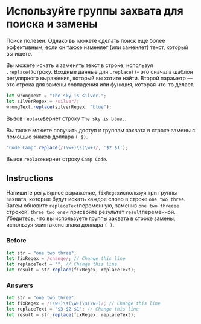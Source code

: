 # Используйте группы захвата для поиска и замены
Поиск полезен. Однако вы можете сделать поиск еще более эффективным, если он также изменяет (или заменяет) текст, который вы ищете.

Вы можете искать и заменять текст в строке, используя `.replace()`строку. Входные данные для `.replace()`- это сначала шаблон регулярного выражения, который вы хотите найти. Второй параметр — это строка для замены совпадения или функция, которая что-то делает.
```javascript
let wrongText = "The sky is silver.";
let silverRegex = /silver/;
wrongText.replace(silverRegex, "blue");
```
Вызов `replace`вернет строку `The sky is blue.`.

Вы также можете получить доступ к группам захвата в строке замены с помощью знаков доллара `( $)`.
```javascript
"Code Camp".replace(/(\w+)\s(\w+)/, '$2 $1');
```
Вызов `replace`вернет строку `Camp Code`.
## Instructions
Напишите регулярное выражение, `fixRegex`используя три группы захвата, которые будут искать каждое слово в строке `one two three`. Затем обновите `replaceText`переменную, заменив `one two threeее` строкой, `three two one`и присвойте результат `result`переменной. Убедитесь, что вы используете группы захвата в строке замены, используя `$`синтаксис знака доллара `( )`.

### Before
```javascript
let str = "one two three";
let fixRegex = /change/; // Change this line
let replaceText = ""; // Change this line
let result = str.replace(fixRegex, replaceText);
```
### Answers
```javascript
let str = "one two three";
let fixRegex = /(\w+)\s(\w+)\s(\w+)/; // Change this line
let replaceText = "$3 $2 $1"; // Change this line
let result = str.replace(fixRegex, replaceText);
```
